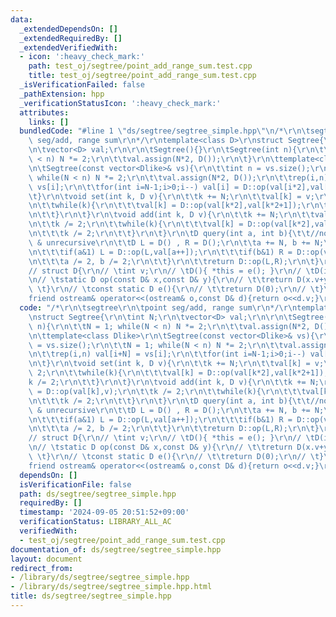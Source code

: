 ```yaml
---
data:
  _extendedDependsOn: []
  _extendedRequiredBy: []
  _extendedVerifiedWith:
  - icon: ':heavy_check_mark:'
    path: test_oj/segtree/point_add_range_sum.test.cpp
    title: test_oj/segtree/point_add_range_sum.test.cpp
  _isVerificationFailed: false
  _pathExtension: hpp
  _verificationStatusIcon: ':heavy_check_mark:'
  attributes:
    links: []
  bundledCode: "#line 1 \"ds/segtree/segtree_simple.hpp\"\n/*\r\n\tsegtree\r\n\tpoint\
    \ seg/add, range sum\r\n*/\r\ntemplate<class D>\r\nstruct Segtree{\r\n\tint N;\r\
    \n\tvector<D> val;\r\n\r\n\tSegtree(){}\r\n\tSegtree(int n){\r\n\t\tN = 1; while(N\
    \ < n) N *= 2;\r\n\t\tval.assign(N*2, D());\r\n\t}\r\n\ttemplate<class Dlike>\r\
    \n\tSegtree(const vector<Dlike>& vs){\r\n\t\tint n = vs.size();\r\n\t\tN = 1;\
    \ while(N < n) N *= 2;\r\n\t\tval.assign(N*2, D());\r\n\t\trep(i,n) val[i+N] =\
    \ vs[i];\r\n\t\tfor(int i=N-1;i>0;i--) val[i] = D::op(val[i*2],val[i*2+1]);\r\n\
    \t}\r\n\tvoid set(int k, D v){\r\n\t\tk += N;\r\n\t\tval[k] = v;\r\n\t\tk /= 2;\r\
    \n\t\twhile(k){\r\n\t\t\tval[k] = D::op(val[k*2],val[k*2+1]);\r\n\t\t\tk /= 2;\r\
    \n\t\t}\r\n\t}\r\n\tvoid add(int k, D v){\r\n\t\tk += N;\r\n\t\tval[k] = D::op(val[k],v);\r\
    \n\t\tk /= 2;\r\n\t\twhile(k){\r\n\t\t\tval[k] = D::op(val[k*2],val[k*2+1]);\r\
    \n\t\t\tk /= 2;\r\n\t\t}\r\n\t}\r\n\tD query(int a, int b){\t\t//non-commutative\
    \ & unrecursive\r\n\t\tD L = D() , R = D();\r\n\t\ta += N, b += N;\r\n\t\twhile(a<b){\r\
    \n\t\t\tif(a&1) L = D::op(L,val[a++]);\r\n\t\t\tif(b&1) R = D::op(val[--b],R);\r\
    \n\t\t\ta /= 2, b /= 2;\r\n\t\t}\r\n\t\treturn D::op(L,R);\r\n\t}\r\n};\r\n\r\n\
    // struct D{\r\n// \tint v;\r\n// \tD(){ *this = e(); }\r\n// \tD(int v_):v(v_){}\r\
    \n// \tstatic D op(const D& x,const D& y){\r\n// \t\treturn D(x.v+y.v);\r\n//\
    \ \t}\r\n// \tconst static D e(){\r\n// \t\treturn D(0);\r\n// \t}\r\n// //\t\
    friend ostream& operator<<(ostream& o,const D& d){return o<<d.v;}\r\n// };\r\n"
  code: "/*\r\n\tsegtree\r\n\tpoint seg/add, range sum\r\n*/\r\ntemplate<class D>\r\
    \nstruct Segtree{\r\n\tint N;\r\n\tvector<D> val;\r\n\r\n\tSegtree(){}\r\n\tSegtree(int\
    \ n){\r\n\t\tN = 1; while(N < n) N *= 2;\r\n\t\tval.assign(N*2, D());\r\n\t}\r\
    \n\ttemplate<class Dlike>\r\n\tSegtree(const vector<Dlike>& vs){\r\n\t\tint n\
    \ = vs.size();\r\n\t\tN = 1; while(N < n) N *= 2;\r\n\t\tval.assign(N*2, D());\r\
    \n\t\trep(i,n) val[i+N] = vs[i];\r\n\t\tfor(int i=N-1;i>0;i--) val[i] = D::op(val[i*2],val[i*2+1]);\r\
    \n\t}\r\n\tvoid set(int k, D v){\r\n\t\tk += N;\r\n\t\tval[k] = v;\r\n\t\tk /=\
    \ 2;\r\n\t\twhile(k){\r\n\t\t\tval[k] = D::op(val[k*2],val[k*2+1]);\r\n\t\t\t\
    k /= 2;\r\n\t\t}\r\n\t}\r\n\tvoid add(int k, D v){\r\n\t\tk += N;\r\n\t\tval[k]\
    \ = D::op(val[k],v);\r\n\t\tk /= 2;\r\n\t\twhile(k){\r\n\t\t\tval[k] = D::op(val[k*2],val[k*2+1]);\r\
    \n\t\t\tk /= 2;\r\n\t\t}\r\n\t}\r\n\tD query(int a, int b){\t\t//non-commutative\
    \ & unrecursive\r\n\t\tD L = D() , R = D();\r\n\t\ta += N, b += N;\r\n\t\twhile(a<b){\r\
    \n\t\t\tif(a&1) L = D::op(L,val[a++]);\r\n\t\t\tif(b&1) R = D::op(val[--b],R);\r\
    \n\t\t\ta /= 2, b /= 2;\r\n\t\t}\r\n\t\treturn D::op(L,R);\r\n\t}\r\n};\r\n\r\n\
    // struct D{\r\n// \tint v;\r\n// \tD(){ *this = e(); }\r\n// \tD(int v_):v(v_){}\r\
    \n// \tstatic D op(const D& x,const D& y){\r\n// \t\treturn D(x.v+y.v);\r\n//\
    \ \t}\r\n// \tconst static D e(){\r\n// \t\treturn D(0);\r\n// \t}\r\n// //\t\
    friend ostream& operator<<(ostream& o,const D& d){return o<<d.v;}\r\n// };\r\n"
  dependsOn: []
  isVerificationFile: false
  path: ds/segtree/segtree_simple.hpp
  requiredBy: []
  timestamp: '2024-09-05 20:51:52+09:00'
  verificationStatus: LIBRARY_ALL_AC
  verifiedWith:
  - test_oj/segtree/point_add_range_sum.test.cpp
documentation_of: ds/segtree/segtree_simple.hpp
layout: document
redirect_from:
- /library/ds/segtree/segtree_simple.hpp
- /library/ds/segtree/segtree_simple.hpp.html
title: ds/segtree/segtree_simple.hpp
---
```

